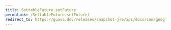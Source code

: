 ```yaml
---
title: SettableFuture.setFuture
permalink: /SettableFuture.setFuture/
redirect_to: https://guava.dev/releases/snapshot-jre/api/docs/com/google/common/util/concurrent/SettableFuture.html#setFuture-com.google.common.util.concurrent.ListenableFuture-
---
```

